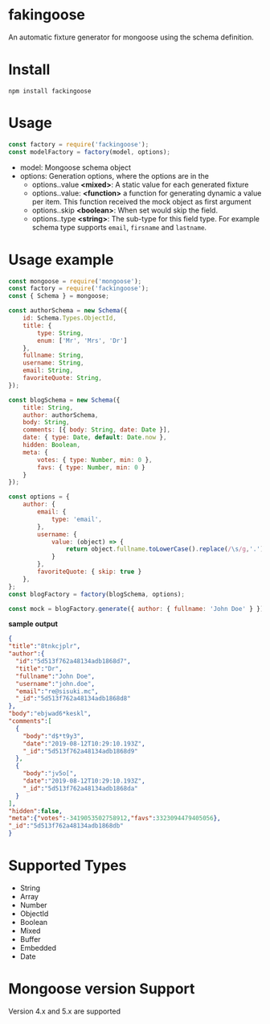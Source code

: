 # fakingoose
An automatic fixture generator for mongoose using the schema definition.

#  Install
`npm install fackingoose`

# Usage
```js
const factory = require('fackingoose');
const modelFactory = factory(model, options);
```
- model: Mongoose schema object
- options: Generation options, where the options are in the 
  - options.<fieldName>.value **\<mixed\>**: A static value for each generated fixture
  - options.<fieldName>.value: **\<function\>** a function for generating dynamic a value per item. This function received the mock object as first argument
  - options.<fieldName>.skip **\<boolean\>**: When set would skip the field.
  - options.<fieldName>.type **\<string\>**: The sub-type for this field type. For example <String> schema type supports `email`, `firsname` and `lastname`.

# Usage example
```js
const mongoose = require('mongoose');
const factory = require('fackingoose');
const { Schema } = mongoose;

const authorSchema = new Schema({
    id: Schema.Types.ObjectId,
    title: {
        type: String,
        enum: ['Mr', 'Mrs', 'Dr']
    },
    fullname: String,
    username: String,
    email: String,
    favoriteQuote: String,
});

const blogSchema = new Schema({
    title: String,
    author: authorSchema,
    body: String,
    comments: [{ body: String, date: Date }],
    date: { type: Date, default: Date.now },
    hidden: Boolean,
    meta: {
        votes: { type: Number, min: 0 },
        favs: { type: Number, min: 0 }
    }
});

const options = {
    author: {
        email: {
            type: 'email',
        },
        username: {
            value: (object) => {
                return object.fullname.toLowerCase().replace(/\s/g,'.');
            }
        },
        favoriteQuote: { skip: true }
    },
};
const blogFactory = factory(blogSchema, options);

const mock = blogFactory.generate({ author: { fullname: 'John Doe' } });
```

**sample output**
  ```json
{
  "title":"8tnkcjplr",
  "author":{
    "id":"5d513f762a48134adb1868d7",
    "title":"Dr",
    "fullname":"John Doe",
    "username":"john.doe",
    "email":"re@sisuki.mc",
    "_id":"5d513f762a48134adb1868d8"
  },
  "body":"ebjwad6*keskl",
  "comments":[
    {
      "body":"d$*t9y3",
      "date":"2019-08-12T10:29:10.193Z",
      "_id":"5d513f762a48134adb1868d9"
    },
    {
      "body":"jv5o[",
      "date":"2019-08-12T10:29:10.193Z",
      "_id":"5d513f762a48134adb1868da"
    }
  ],
  "hidden":false,
  "meta":{"votes":-3419053502758912,"favs":3323094479405056},
  "_id":"5d513f762a48134adb1868db"
}
 ```

# Supported Types
- String
- Array
- Number
- ObjectId
- Boolean
- Mixed
- Buffer
- Embedded
- Date

# Mongoose version Support

Version 4.x and 5.x are supported
